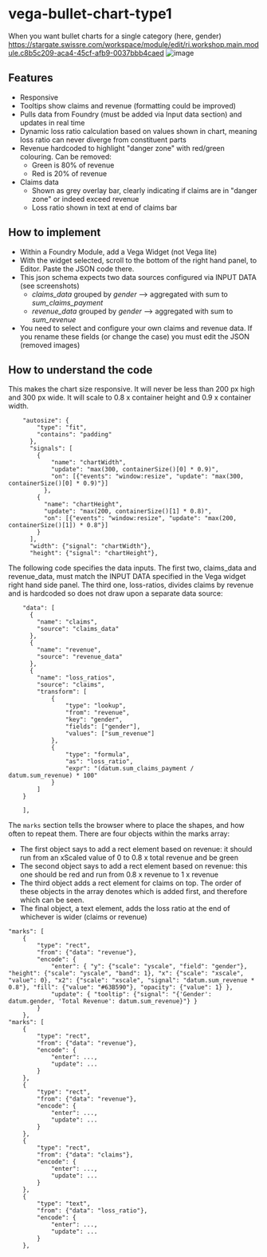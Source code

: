 # vega-bullet-chart-type1
When you want bullet charts for a single category (here, gender)
https://stargate.swissre.com/workspace/module/edit/ri.workshop.main.module.c8b5c209-aca4-45cf-afb9-0037bbb4caed
![image](https://github.com/user-attachments/assets/c84c2484-314e-48f6-86c9-3d227fe90195)


## Features
- Responsive
- Tooltips show claims and revenue (formatting could be improved)
- Pulls data from Foundry (must be added via Input data section) and updates in real time
- Dynamic loss ratio calculation based on values shown in chart, meaning loss ratio can never diverge from constituent parts
- Revenue hardcoded to highlight "danger zone" with red/green colouring. Can be removed:
  - Green is 80% of revenue
  - Red is 20% of revenue
- Claims data
  - Shown as grey overlay bar, clearly indicating if claims are in "danger zone" or indeed exceed revenue
  - Loss ratio shown in text at end of claims bar

## How to implement
- Within a Foundry Module, add a Vega Widget (not Vega lite)
- With the widget selected, scroll to the bottom of the right hand panel, to Editor. Paste the JSON code there.
- This json schema expects two data sources configured via INPUT DATA (see screenshots)
  - *claims_data* grouped by *gender* --> aggregated with sum to *sum_claims_payment*
  - *revenue_data* grouped by *gender* --> aggregated with sum to *sum_revenue*
- You need to select and configure your own claims and revenue data. If you rename these fields (or change the case) you must edit the JSON
(removed images)

## How to understand the code
This makes the chart size responsive. It will never be less than 200 px high and 300 px wide. It will scale to 0.8 x container height and 0.9 x container width.
```
    "autosize": {
        "type": "fit",
        "contains": "padding"
      },
      "signals": [
        {
            "name": "chartWidth",
            "update": "max(300, containerSize()[0] * 0.9)",
            "on": [{"events": "window:resize", "update": "max(300, containerSize()[0] * 0.9)"}]
          },          
        {
          "name": "chartHeight",
          "update": "max(200, containerSize()[1] * 0.8)",
          "on": [{"events": "window:resize", "update": "max(200, containerSize()[1]) * 0.8"}]
        }
      ],
      "width": {"signal": "chartWidth"},
      "height": {"signal": "chartHeight"},
```
The following code specifies the data inputs. The first two, claims_data and revenue_data, must match the INPUT DATA specified in the Vega widget right hand side panel. The third one, loss-ratios, divides claims by revenue and is hardcoded so does not draw upon a separate data source:
```
    "data": [
      {
        "name": "claims",
        "source": "claims_data"
      },
      {
        "name": "revenue",
        "source": "revenue_data"
      },
      {
        "name": "loss_ratios",
        "source": "claims",
        "transform": [
            {
                "type": "lookup",
                "from": "revenue",
                "key": "gender",
                "fields": ["gender"],
                "values": ["sum_revenue"]
            },
            {
                "type": "formula",
                "as": "loss_ratio",
                "expr": "(datum.sum_claims_payment / datum.sum_revenue) * 100"
            }
        ]
    }
    
    ],
```
The `marks` section tells the browser where to place the shapes, and how often to repeat them. There are four objects within the marks array:
- The first object says to add a rect element based on revenue: it should run from an xScaled value of 0 to 0.8 x total revenue and be green
- The second object says to add a rect element based on revenue: this one should be red and run from 0.8 x revenue to 1 x revenue
- The third object adds a rect element for claims on top. The order of these objects in the array denotes which is added first, and therefore which can be seen.
- The final object, a text element, adds the loss ratio at the end of whichever is wider (claims or revenue)

```
"marks": [
    {
        "type": "rect",
        "from": {"data": "revenue"},
        "encode": {
            "enter": { "y": {"scale": "yscale", "field": "gender"}, "height": {"scale": "yscale", "band": 1}, "x": {"scale": "xscale", "value": 0}, "x2": {"scale": "xscale", "signal": "datum.sum_revenue * 0.8"}, "fill": {"value": "#63B590"}, "opacity": {"value": 1} },
            "update": { "tooltip": {"signal": "{'Gender': datum.gender, 'Total Revenue': datum.sum_revenue}"} }
        }
    },
"marks": [
    {
        "type": "rect",
        "from": {"data": "revenue"},
        "encode": {
            "enter": ...,
            "update": ...
        }
    },
    {
        "type": "rect",
        "from": {"data": "revenue"},
        "encode": {
            "enter": ...,
            "update": ...
        }
    },
    {
        "type": "rect",
        "from": {"data": "claims"},
        "encode": {
            "enter": ...,
            "update": ...
        }
    },
    {
        "type": "text",
        "from": {"data": "loss_ratio"},
        "encode": {
            "enter": ...,
            "update": ...
        }
    },
```
